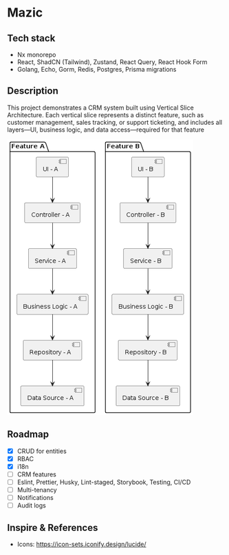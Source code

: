 # Mazic

## Tech stack
- Nx monorepo
- React, ShadCN (Tailwind), Zustand, React Query, React Hook Form
- Golang, Echo, Gorm, Redis, Postgres, Prisma migrations

## Description

This project demonstrates a CRM system built using Vertical Slice Architecture. Each vertical slice represents a distinct feature, such as customer management, sales tracking, or support ticketing, and includes all layers—UI, business logic, and data access—required for that feature

![vertical_slice](.public/vertical_slice.png)

## Roadmap
- [x] CRUD for entities
- [x] RBAC
- [x] i18n
- [ ] CRM features
- [ ] Eslint, Prettier, Husky, Lint-staged, Storybook, Testing, CI/CD
- [ ] Multi-tenancy
- [ ] Notifications
- [ ] Audit logs

## Inspire & References
- Icons: https://icon-sets.iconify.design/lucide/
